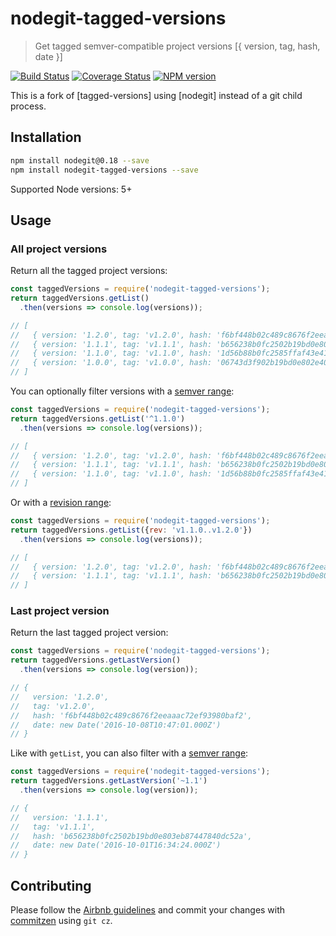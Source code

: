 # nodegit-tagged-versions

> Get tagged semver-compatible project versions [{ version, tag, hash, date }]

[![Build Status][travis-badge]][travis-link]
[![Coverage Status][coveralls-badge]][coveralls-link]
[![NPM version][shields-badge]][npm-link]

This is a fork of [tagged-versions] using [nodegit] instead of a git child process.

## Installation
```sh
npm install nodegit@0.18 --save
npm install nodegit-tagged-versions --save
```

Supported Node versions: 5+

## Usage

### All project versions
Return all the tagged project versions:
```javascript
const taggedVersions = require('nodegit-tagged-versions');
return taggedVersions.getList()
  .then(versions => console.log(versions));

// [
//   { version: '1.2.0', tag: 'v1.2.0', hash: 'f6bf448b02c489c8676f2eeaaac72ef93980baf2', date: <Date> },
//   { version: '1.1.1', tag: 'v1.1.1', hash: 'b656238b0fc2502b19bd0e803eb87447840dc52a', date: <Date> },
//   { version: '1.1.0', tag: 'v1.1.0', hash: '1d56b88b0fc2585ffaf43e416b87440667c3c53f', date: <Date> },
//   { version: '1.0.0', tag: 'v1.0.0', hash: '06743d3f902b19bd0e802e40462d87ba2b05740d', date: <Date> },
// ]
```

You can optionally filter versions with a [semver range](https://github.com/npm/node-semver#advanced-range-syntax):
```javascript
const taggedVersions = require('nodegit-tagged-versions');
return taggedVersions.getList('^1.1.0')
  .then(versions => console.log(versions));

// [
//   { version: '1.2.0', tag: 'v1.2.0', hash: 'f6bf448b02c489c8676f2eeaaac72ef93980baf2', date: <Date> },
//   { version: '1.1.1', tag: 'v1.1.1', hash: 'b656238b0fc2502b19bd0e803eb87447840dc52a', date: <Date> },
//   { version: '1.1.0', tag: 'v1.1.0', hash: '1d56b88b0fc2585ffaf43e416b87440667c3c53f', date: <Date> },
// ]
```

Or with a [revision range](https://git-scm.com/docs/revisions#_specifying_ranges):
```javascript
const taggedVersions = require('nodegit-tagged-versions');
return taggedVersions.getList({rev: 'v1.1.0..v1.2.0'})
  .then(versions => console.log(versions));

// [
//   { version: '1.2.0', tag: 'v1.2.0', hash: 'f6bf448b02c489c8676f2eeaaac72ef93980baf2', date: <Date> },
//   { version: '1.1.1', tag: 'v1.1.1', hash: 'b656238b0fc2502b19bd0e803eb87447840dc52a', date: <Date> }
// ]
```

### Last project version
Return the last tagged project version:
```javascript
const taggedVersions = require('nodegit-tagged-versions');
return taggedVersions.getLastVersion()
  .then(versions => console.log(version));

// {
//   version: '1.2.0',
//   tag: 'v1.2.0',
//   hash: 'f6bf448b02c489c8676f2eeaaac72ef93980baf2',
//   date: new Date('2016-10-08T10:47:01.000Z')
// }
```

Like with `getList`, you can also filter with a [semver range](https://github.com/npm/node-semver#advanced-range-syntax):
```javascript
const taggedVersions = require('nodegit-tagged-versions');
return taggedVersions.getLastVersion('~1.1')
  .then(versions => console.log(version));

// {
//   version: '1.1.1',
//   tag: 'v1.1.1',
//   hash: 'b656238b0fc2502b19bd0e803eb87447840dc52a',
//   date: new Date('2016-10-01T16:34:24.000Z')
// }
```

## Contributing
Please follow the [Airbnb guidelines](https://github.com/airbnb/javascript) and commit your changes with [commitzen](https://www.npmjs.com/package/commitizen) using `git cz`.

[travis-badge]: https://travis-ci.org/dinoboff/nodegit-tagged-versions.svg?branch=master
[travis-link]: https://travis-ci.org/dinoboff/nodegit-tagged-versions
[coveralls-badge]: https://coveralls.io/repos/github/dinoboff/nodegit-tagged-versions/badge.svg?branch=master
[coveralls-link]: https://coveralls.io/github/dinoboff/nodegit-tagged-versions?branch=master
[shields-badge]: https://img.shields.io/npm/v/nodegit-tagged-versions.svg
[npm-link]: https://www.npmjs.com/package/nodegit-tagged-versions

